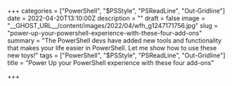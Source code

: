 +++
categories = ["PowerShell", "$PSStyle", "PSReadLine", "Out-Gridline"]
date = 2022-04-20T13:10:00Z
description = ""
draft = false
image = "__GHOST_URL__/content/images/2022/04/wfh_g1247171756.jpg"
slug = "power-up-your-powershell-experience-with-these-four-add-ons"
summary = "The PowerShell devs have added new tools and functionality that makes your life easier in PowerShell. Let me show how to use these new toys!"
tags = ["PowerShell", "$PSStyle", "PSReadLine", "Out-Gridline"]
title = "Power Up your PowerShell experience with these four add-ons"

+++


